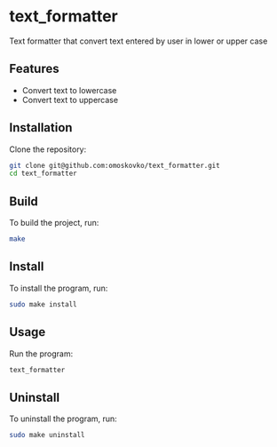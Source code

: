 # text_formatter
Text formatter that convert text entered by user in lower or upper case

## Features
- Convert text to lowercase
- Convert text to uppercase

## Installation
Clone the repository:
```sh
git clone git@github.com:omoskovko/text_formatter.git
cd text_formatter
```

## Build
To build the project, run:
```sh
make
```

## Install
To install the program, run:
```sh
sudo make install
```

## Usage
Run the program:
```sh
text_formatter
```

## Uninstall
To uninstall the program, run:
```sh
sudo make uninstall
```
